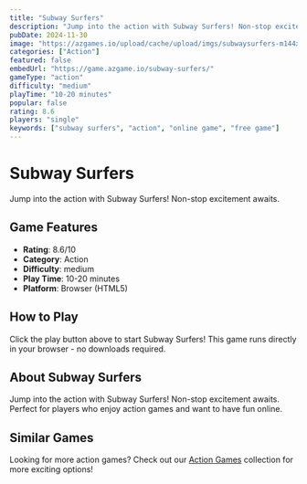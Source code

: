 ```yaml
---
title: "Subway Surfers"
description: "Jump into the action with Subway Surfers! Non-stop excitement awaits."
pubDate: 2024-11-30
image: "https://azgames.io/upload/cache/upload/imgs/subwaysurfers-m144x144.webp"
categories: ["Action"]
featured: false
embedUrl: "https://game.azgame.io/subway-surfers/"
gameType: "action"
difficulty: "medium"
playTime: "10-20 minutes"
popular: false
rating: 8.6
players: "single"
keywords: ["subway surfers", "action", "online game", "free game"]
---
```


# Subway Surfers

Jump into the action with Subway Surfers! Non-stop excitement awaits.

## Game Features

- **Rating**: 8.6/10
- **Category**: Action
- **Difficulty**: medium
- **Play Time**: 10-20 minutes
- **Platform**: Browser (HTML5)

## How to Play

Click the play button above to start Subway Surfers! This game runs directly in your browser - no downloads required.

## About Subway Surfers

Jump into the action with Subway Surfers! Non-stop excitement awaits. Perfect for players who enjoy action games and want to have fun online.

## Similar Games

Looking for more action games? Check out our [Action Games](/categories/action) collection for more exciting options!
